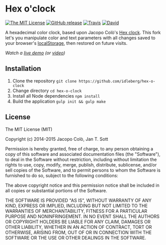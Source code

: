 # Hex o'clock

[![The MIT License](https://img.shields.io/badge/license-MIT-orange.svg?style=flat-square)](http://opensource.org/licenses/MIT)
[![GitHub release](https://img.shields.io/github/release/idleberg/hex-o-clock.svg?style=flat-square)](https://github.com/idleberg/hex-o-clock/releases)
[![Travis](https://img.shields.io/travis/idleberg/hex-o-clock.svg?style=flat-square)](https://travis-ci.org/idleberg/hex-o-clock)
[![David](https://img.shields.io/david/dev/idleberg/hex-o-clock.svg?style=flat-square)](https://david-dm.org/idleberg/hex-o-clock#info=devDependencies)

A hexadecimal color clock, based upon Jacopo Colò's [Hex clock](http://www.jacopocolo.com/hexclock/). This fork let's you manipulate color and text parameters with all changes saved to your browser's [localStorage](http://diveintohtml5.info/storage.html), then restored on future visits.

*Watch a [live demo](http://idleberg.github.io/hex-o-clock/) (or [video](http://vimeo.com/idleberg/hex-o-clock))*

## Installation

1. Clone the repository `git clone https://github.com/idleberg/hex-o-clock`
2. Change directory `cd hex-o-clock`
3. Install all Node dependencies `npm install`
4. Build the application `gulp init && gulp make`

## License

The MIT License (MIT)

Copyright (c) 2014-2015 Jacopo Colò, Jan T. Sott

Permission is hereby granted, free of charge, to any person obtaining a copy of this software and associated documentation files (the "Software"), to deal in the Software without restriction, including without limitation the rights to use, copy, modify, merge, publish, distribute, sublicense, and/or sell copies of the Software, and to permit persons to whom the Software is furnished to do so, subject to the following conditions:

The above copyright notice and this permission notice shall be included in all copies or substantial portions of the Software.

THE SOFTWARE IS PROVIDED "AS IS", WITHOUT WARRANTY OF ANY KIND, EXPRESS OR IMPLIED, INCLUDING BUT NOT LIMITED TO THE WARRANTIES OF MERCHANTABILITY, FITNESS FOR A PARTICULAR PURPOSE AND NONINFRINGEMENT. IN NO EVENT SHALL THE AUTHORS OR COPYRIGHT HOLDERS BE LIABLE FOR ANY CLAIM, DAMAGES OR OTHER LIABILITY, WHETHER IN AN ACTION OF CONTRACT, TORT OR OTHERWISE, ARISING FROM, OUT OF OR IN CONNECTION WITH THE SOFTWARE OR THE USE OR OTHER DEALINGS IN THE SOFTWARE.